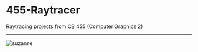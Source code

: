 # 455-Raytracer

Raytracing projects from CS 455 (Computer Graphics 2)

---

![suzanne](https://github.com/user-attachments/assets/8129a4c8-f4d9-43cc-967c-7786377ef6ce)
